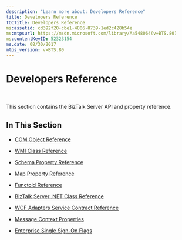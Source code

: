```yaml
---
description: "Learn more about: Developers Reference"
title: Developers Reference
TOCTitle: Developers Reference
ms:assetid: cd392f20-cbe1-4806-8739-1ed2c428b54e
ms:mtpsurl: https://msdn.microsoft.com/library/Aa548064(v=BTS.80)
ms:contentKeyID: 52323154
ms.date: 08/30/2017
mtps_version: v=BTS.80
---
```


# Developers Reference

 

This section contains the BizTalk Server API and property reference.

## In This Section

  - [COM Object Reference](com-object-reference.md)

  - [WMI Class Reference](wmi-class-reference.md)

  - [Schema Property Reference](schema-property-reference.md)

  - [Map Property Reference](map-property-reference.md)

  - [Functoid Reference](functoid-reference.md)

  - [BizTalk Server .NET Class Reference](biztalk-server-net-class-reference.md)

  - [WCF Adapters Service Contract Reference](wcf-adapters-service-contract-reference.md)

  - [Message Context Properties](message-context-properties1.md)

  - [Enterprise Single Sign-On Flags](enterprise-single-sign-on-flags.md)

